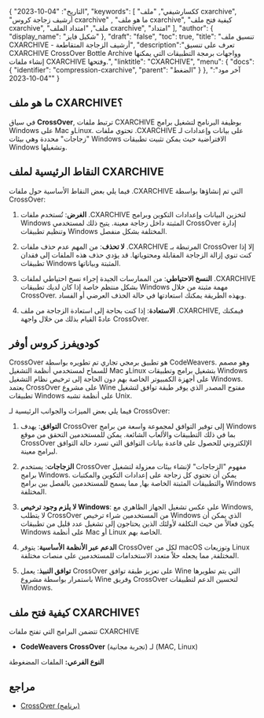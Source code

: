 {
"التاريخ": "04-10-2023",
  "keywords": [
"ككسارشيفي",
"ملف cxarchive",
"أرشيف زجاجة كروس cxarchive" ,
"ما هو ملف cxarchive",
"كيفية فتح ملف cxarchive",
"ملف",
"امتداد الملف cxarchive",
"امتداد"
],
  "author": {
"display_name": "شكيل فايز"
},
"draft": "false",
"toc": true,
"title": "تنسيق ملف CXARCHIVE - أرشيف الزجاجة المتقاطعة",
  "description":"تعرف على تنسيق CXARCHIVE CrossOver Bottle Archive وواجهات برمجة التطبيقات التي يمكنها إنشاء ملفات CXARCHIVE وفتحها.",
"linktitle": "CXARCHIVE",
  "menu": {
    "docs": {
      "identifier": "compression-cxarchive",
"parent": "الضغط"
}
},
"آخر مود": "04-10-2023"
}

## ما هو ملف CXARCHIVE؟

في سياق **CrossOver**, ترتبط ملفات CXARCHIVE بوظيفة البرنامج لتشغيل برامج Windows على Mac وLinux. تحتوي ملفات .CXARCHIVE على بيانات وإعدادات لـ "زجاجات" محددة وهي بيئات Windows الافتراضية حيث يمكن تثبيت تطبيقات Windows وتشغيلها.

## النقاط الرئيسية لملف CXARCHIVE

فيما يلي بعض النقاط الأساسية حول ملفات .CXARCHIVE التي تم إنشاؤها بواسطة CrossOver:

1. **الغرض**: تُستخدم ملفات .CXARCHIVE لتخزين البيانات وإعدادات التكوين وبرامج Windows المثبتة داخل زجاجة معينة. يتيح ذلك لمستخدمي CrossOver إدارة وتنظيم تطبيقات Windows المختلفة بشكل منفصل.
    







2. **لا تحذف**: من المهم عدم حذف ملفات .CXARCHIVE المرتبطة بـ CrossOver إلا إذا كنت تنوي إزالة الزجاجة المقابلة ومحتوياتها. قد يؤدي حذف هذه الملفات إلى فقدان تطبيقات Windows المثبتة وبياناتها.
    







3. **النسخ الاحتياطي**: من الممارسات الجيدة إجراء نسخ احتياطي لملفات .CXARCHIVE بشكل منتظم خاصة إذا كان لديك تطبيقات Windows مهمة مثبتة من خلال CrossOver. وبهذه الطريقة يمكنك استعادتها في حالة الحذف العرضي أو الفساد.
    







4. **الاستعادة**: إذا كنت بحاجة إلى استعادة الزجاجة من ملف .CXARCHIVE, فيمكنك عادةً القيام بذلك من خلال واجهة CrossOver.

## كودويفرز كروس أوفر

CrossOver هو تطبيق برمجي تجاري تم تطويره بواسطة CodeWeavers. وهو مصمم للسماح لمستخدمي أنظمة التشغيل Mac وLinux بتشغيل برامج وتطبيقات Windows على أجهزة الكمبيوتر الخاصة بهم دون الحاجة إلى ترخيص نظام التشغيل Windows. يعتمد CrossOver على مشروع Wine مفتوح المصدر الذي يوفر طبقة توافق لتشغيل تطبيقات Windows على أنظمة تشبه Unix.

فيما يلي بعض الميزات والجوانب الرئيسية لـ CrossOver:

1. **التوافق**: يهدف CrossOver إلى توفير التوافق لمجموعة واسعة من برامج Windows بما في ذلك التطبيقات والألعاب الشائعة. يمكن للمستخدمين التحقق من موقع CrossOver الإلكتروني للحصول على قاعدة بيانات التوافق التي تسرد حالة التوافق لبرامج معينة.
    







2. **الزجاجات**: يستخدم CrossOver مفهوم "الزجاجات" لإنشاء بيئات معزولة لتشغيل برامج Windows. يمكن أن تحتوي كل زجاجة على إعدادات التكوين والمكتبات والتطبيقات المثبتة الخاصة بها, مما يسمح للمستخدمين بالفصل بين برامج Windows المختلفة.
    







3. **لا يلزم وجود ترخيص Windows**: على عكس تشغيل الجهاز الظاهري مع Windows, لا يتطلب CrossOver من المستخدمين شراء ترخيص Windows الذي يمكن أن يكون فعالاً من حيث التكلفة لأولئك الذين يحتاجون إلى تشغيل عدد قليل من تطبيقات Windows على أنظمة Mac أو Linux الخاصة بهم.
    







4. **الدعم عبر الأنظمة الأساسية**: يتوفر CrossOver لكل من macOS وتوزيعات Linux المختلفة, مما يجعله حلاً متعدد الاستخدامات للمستخدمين على منصات مختلفة.
    







5. **توافق النبيذ**: يعمل CrossOver على تعزيز طبقة توافق Wine التي يتم تطويرها باستمرار بواسطة مشروع Wine وفريق CrossOver لتحسين الدعم لتطبيقات Windows.

## كيفية فتح ملف CXARCHIVE؟

تتضمن البرامج التي تفتح ملفات CXARCHIVE

- **CodeWeavers CrossOver** (تجربة مجانية) لـ (MAC, Linux)

**النوع الفرعي:** الملفات المضغوطة

## مراجع
* [CrossOver (برنامج)](https://en.wikipedia.org/wiki/CrossOver_(software))

